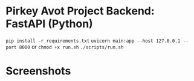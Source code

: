 # Pirkey Avot Project Backend: FastAPI (Python)
`pip install -r requirements.txt`
`uvicorn main:app --host 127.0.0.1 --port 8000`
or
`chmod +x run.sh`
`./scripts/run.sh`

# Screenshots
